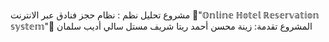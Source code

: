 مشروع تحليل نظم :
نظام حجز فنادق عبر الانترنت 🏢"𝕆𝕟𝕝𝕚𝕟𝕖 ℍ𝕠𝕥𝕖𝕝 ℝ𝕖𝕤𝕖𝕣𝕧𝕒𝕥𝕚𝕠𝕟 𝕤𝕪𝕤𝕥𝕖𝕞"🏢
المشروع تقدمة:
زينة محسن أحمد
ريتا شريف مستل
سالي أديب سلمان
